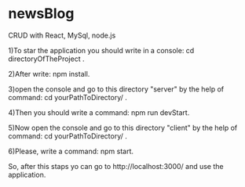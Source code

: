# newsBlog
CRUD with React, MySql, node.js

1)To star the application you should write in a console: cd directoryOfTheProject .

2)After write: npm install.

3)open the console and go to this directory "server" by the help of command: cd yourPathToDirectory/ .

4)Then you should write a command: npm run devStart.

5)Now open the console and go to this directory "client" by the help of command: cd yourPathToDirectory/ .

6)Please, write a command: npm start.

So, after this staps yo can go to http://localhost:3000/ and use the application.
